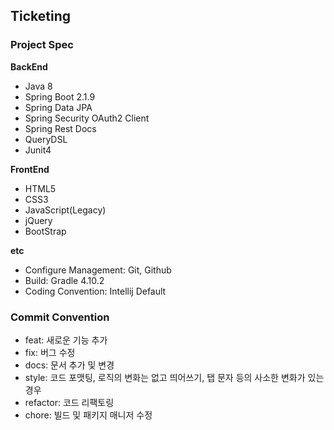 ## Ticketing

### Project Spec

**BackEnd**
- Java 8
- Spring Boot 2.1.9
- Spring Data JPA
- Spring Security OAuth2 Client
- Spring Rest Docs
- QueryDSL
- Junit4

**FrontEnd**
- HTML5
- CSS3
- JavaScript(Legacy)
- jQuery
- BootStrap

**etc**
- Configure Management: Git, Github
- Build: Gradle 4.10.2
- Coding Convention: Intellij Default

### Commit Convention

- feat: 새로운 기능 추가
- fix: 버그 수정
- docs: 문서 추가 및 변경
- style: 코드 포맷팅, 로직의 변화는 없고 띄어쓰기, 탭 문자 등의 사소한 변화가 있는 경우
- refactor: 코드 리팩토링
- chore: 빌드 및 패키지 매니저 수정